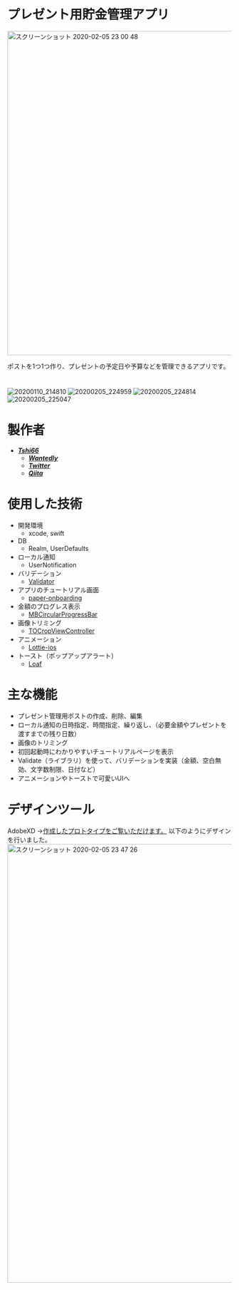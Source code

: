 # プレゼント用貯金管理アプリ  
<img width="728" alt="スクリーンショット 2020-02-05 23 00 48" src="https://user-images.githubusercontent.com/47974150/73848915-5cdee200-486c-11ea-9b05-2781c07234f1.png">

ポストを1つ1つ作り、プレゼントの予定日や予算などを管理できるアプリです。

#

![20200110_214810](https://user-images.githubusercontent.com/47974150/72154744-c8ac6700-33f4-11ea-9583-ce14a7c8f592.GIF)
![20200205_224959](https://user-images.githubusercontent.com/47974150/73849300-0faf4000-486d-11ea-8fb8-12584f02fe38.GIF)
![20200205_224814](https://user-images.githubusercontent.com/47974150/73849264-fc9c7000-486c-11ea-849e-737aaf1c8ec3.GIF)
![20200205_225047](https://user-images.githubusercontent.com/47974150/73849385-2d7ca500-486d-11ea-9238-325325aaf797.GIF)

# 製作者
+ [***Tshi66***](https://github.com/Tshi66)
    + [***Wantedly***](https://www.wantedly.com/users/99532404)
    + [***Twitter***](https://twitter.com/Takahir10791670)
    + [***Qiita***](https://qiita.com/Tsh-43879562)

# 使用した技術
  + 開発環境
      + xcode, swift 
  + DB
      + Realm, UserDefaults
  + ローカル通知
      + UserNotification
  + バリデーション 
      + [Validator](https://github.com/adamwaite/Validator)
  + アプリのチュートリアル画面
      + [paper-onboarding](https://github.com/Ramotion/paper-onboarding)
  + 金額のプログレス表示
      + [MBCircularProgressBar](https://github.com/MatiBot/MBCircularProgressBar)
  + 画像トリミング
      + [TOCropViewController](https://github.com/TimOliver/TOCropViewController)
  + アニメーション
    + [Lottie-ios](https://github.com/airbnb/lottie-ios)
  + トースト（ポップアップアラート）
    + [Loaf](https://github.com/schmidyy/Loaf)
      
# 主な機能
  + プレゼント管理用ポストの作成、削除、編集
  + ローカル通知の日時指定、時間指定、繰り返し、（必要金額やプレゼントを渡すまでの残り日数）
  + 画像のトリミング
  + 初回起動時にわかりやすいチュートリアルページを表示
  + Validate（ライブラリ）を使って、バリデーションを実装（金額、空白無効、文字数制限、日付など）
  + アニメーションやトーストで可愛いUIへ
  

# デザインツール

AdobeXD
→[作成したプロトタイプをご覧いただけます。](https://xd.adobe.com/view/170dd0bc-ee66-4eb9-7f09-06548c65ce7f-613c/?fullscreen&hints=off)
以下のようにデザインを行いました。
<img width="985" alt="スクリーンショット 2020-02-05 23 47 26" src="https://user-images.githubusercontent.com/47974150/73852151-0d9bb000-4872-11ea-8bbf-0e98bab13a02.png">
